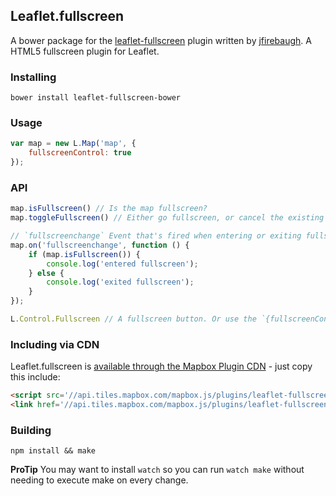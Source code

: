 ## Leaflet.fullscreen
A bower package for the [leaflet-fullscreen](https://github.com/Leaflet/Leaflet.fullscreen) plugin written by [jfirebaugh](https://github.com/jfirebaugh).
A HTML5 fullscreen plugin for Leaflet.


### Installing
```
bower install leaflet-fullscreen-bower
```

### Usage

``` js
var map = new L.Map('map', {
    fullscreenControl: true
});
```

### API

``` js
map.isFullscreen() // Is the map fullscreen?
map.toggleFullscreen() // Either go fullscreen, or cancel the existing fullscreen.

// `fullscreenchange` Event that's fired when entering or exiting fullscreen.
map.on('fullscreenchange', function () {
    if (map.isFullscreen()) {
        console.log('entered fullscreen');
    } else {
        console.log('exited fullscreen');
    }
});

L.Control.Fullscreen // A fullscreen button. Or use the `{fullscreenControl: true}` option when creating L.Map.
```

### Including via CDN

Leaflet.fullscreen is [available through the Mapbox Plugin CDN](https://www.mapbox.com/mapbox.js/plugins/#leaflet-fullscreen) - just copy this include:

```html
<script src='//api.tiles.mapbox.com/mapbox.js/plugins/leaflet-fullscreen/v0.0.2/Leaflet.fullscreen.min.js'></script>
<link href='//api.tiles.mapbox.com/mapbox.js/plugins/leaflet-fullscreen/v0.0.2/leaflet.fullscreen.css' rel='stylesheet' />
```

### Building

    npm install && make

__ProTip__ You may want to install `watch` so you can run `watch make`
without needing to execute make on every change.
